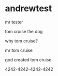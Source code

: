 # andrewtest
mr tester

tom cruise the dog

why tom cruise?

mr tom cruise

god created tom cruise

4242-4242-4242-4242
